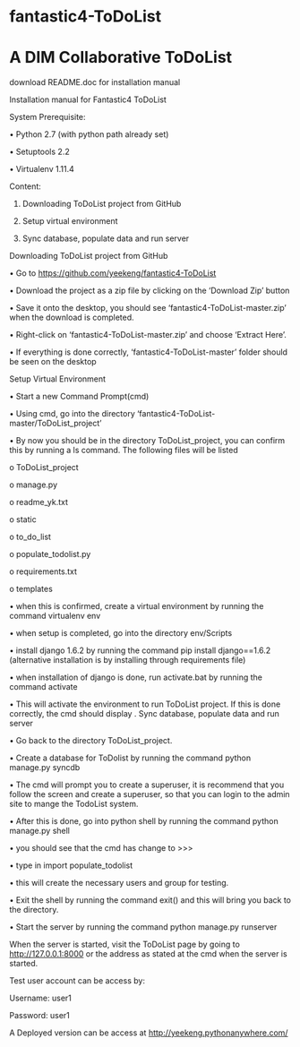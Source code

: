 fantastic4-ToDoList
===================

A DIM Collaborative ToDoList
============================

download README.doc for installation manual




Installation manual for Fantastic4 ToDoList

System Prerequisite:

• Python 2.7 (with python path already set)

•	Setuptools 2.2

•	Virtualenv 1.11.4


Content:

1.	Downloading ToDoList project from GitHub

2.	Setup virtual environment

3.	Sync database,  populate data and run server





Downloading ToDoList project from GitHub

•	Go to https://github.com/yeekeng/fantastic4-ToDoList

•	Download the project as a zip file by clicking on the ‘Download Zip’ button

•	Save it onto the desktop, you should see ‘fantastic4-ToDoList-master.zip’ when the download is completed.

•	Right-click on ‘fantastic4-ToDoList-master.zip’ and choose ‘Extract Here’.

•	If everything is done correctly, ‘fantastic4-ToDoList-master’ folder should be seen on the desktop




Setup Virtual Environment

•	Start a new Command Prompt(cmd)

•	Using  cmd, go into the directory ‘fantastic4-ToDoList-master/ToDoList_project’

•	By now you should be in the directory ToDoList_project, you can confirm this by running a ls command. The following files will be listed

o	ToDoList_project

o	manage.py             

o	readme_yk.txt     

o	static    

o	to_do_list

o	populate_todolist.py  

o	requirements.txt  

o	templates

•	when this is confirmed, create a virtual environment by running the command 
virtualenv env 

•	when setup is completed, go into the directory env/Scripts 

•	install django 1.6.2 by running the command pip install django==1.6.2 
(alternative installation is by installing through requirements file)

•	when installation of django is done, run activate.bat by running the command activate

•	This will activate the environment to run ToDoList project. If this is done correctly, the cmd should display <env>.
Sync database, populate data and run server

•	Go back to the directory ToDoList_project. 

•	Create a database for ToDolist by running the command python manage.py syncdb

•	The cmd will prompt you to create a superuser, it is recommend that you follow the screen and create a superuser, so that you can login to the admin site to mange the TodoList system.

•	After this is done, go into python shell by running the command python manage.py shell

•	you should see that the cmd has change to >>> 

•	type in import populate_todolist

•	this will create the necessary users and group for testing.

•	Exit the shell by running the command exit() and this will bring you back to the directory.

•	Start the server by running the command python manage.py runserver


When the server is started, visit the ToDoList page by going to http://127.0.0.1:8000 or the address as stated at the cmd when the server is started.


Test user account can be access by:


Username: user1

Password: user1


A Deployed version can be access at http://yeekeng.pythonanywhere.com/ 




